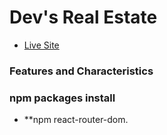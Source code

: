 # Dev's Real Estate

- [Live Site]()

### Features and Characteristics

### npm packages install
- **npm react-router-dom.
